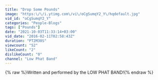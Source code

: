 ```yaml
---
title: "Drop Some Pounds"
image: "https:\/\/i.ytimg.com\/vi\/oCgSumqY2_Y\/hqdefault.jpg"
vid_id: "oCgSumqY2_Y"
categories: "People-Blogs"
tags: ["Pounds"]
date: "2021-10-03T11:33:14+03:00"
vid_date: "2016-02-11T02:58:43Z"
duration: "PT2M30S"
viewcount: "52"
likeCount: "2"
dislikeCount: "0"
channel: "Low Phat Band"
---
```

{% raw %}Written and performed by the LOW PHAT BAND!{% endraw %}
